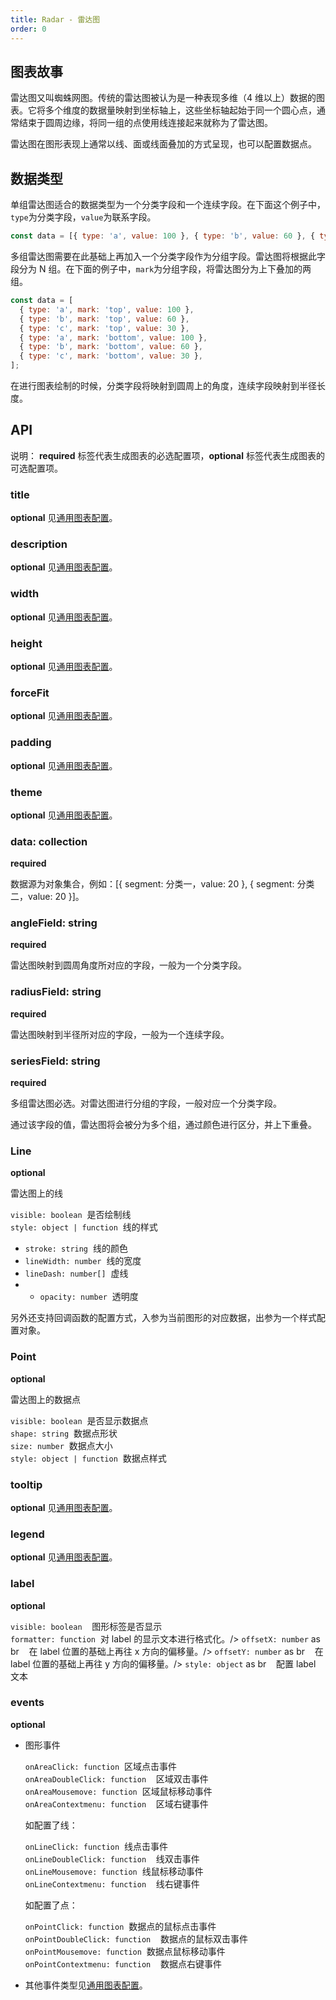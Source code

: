```yaml
---
title: Radar - 雷达图
order: 0
---
```


## 图表故事

雷达图又叫蜘蛛网图。传统的雷达图被认为是一种表现多维（4 维以上）数据的图表。它将多个维度的数据量映射到坐标轴上，这些坐标轴起始于同一个圆心点，通常结束于圆周边缘，将同一组的点使用线连接起来就称为了雷达图。

雷达图在图形表现上通常以线、面或线面叠加的方式呈现，也可以配置数据点。

## 数据类型

单组雷达图适合的数据类型为一个分类字段和一个连续字段。在下面这个例子中，`type`为分类字段，`value`为联系字段。

```js
const data = [{ type: 'a', value: 100 }, { type: 'b', value: 60 }, { type: 'c', value: 30 }];
```

多组雷达图需要在此基础上再加入一个分类字段作为分组字段。雷达图将根据此字段分为 N 组。在下面的例子中，`mark`为分组字段，将雷达图分为上下叠加的两组。

```js
const data = [
  { type: 'a', mark: 'top', value: 100 },
  { type: 'b', mark: 'top', value: 60 },
  { type: 'c', mark: 'top', value: 30 },
  { type: 'a', mark: 'bottom', value: 100 },
  { type: 'b', mark: 'bottom', value: 60 },
  { type: 'c', mark: 'bottom', value: 30 },
];
```

在进行图表绘制的时候，分类字段将映射到圆周上的角度，连续字段映射到半径长度。

## API

说明： **required** 标签代表生成图表的必选配置项，**optional** 标签代表生成图表的可选配置项。

### title

**optional** 见[通用图表配置](../generalConfig.zh-CN.md)。

### description

**optional** 见[通用图表配置](../generalConfig.zh-CN.md)。

### width

**optional** 见[通用图表配置](../generalConfig.zh-CN.md)。

### height

**optional** 见[通用图表配置](../generalConfig.zh-CN.md)。

### forceFit

**optional** 见[通用图表配置](../generalConfig.zh-CN.md)。

### padding

**optional** 见[通用图表配置](../generalConfig.zh-CN.md)。

### theme

**optional** 见[通用图表配置](../generalConfig.zh-CN.md)。

### data: collection

**required**

数据源为对象集合，例如：[{ segment: 分类一，value: 20 }, { segment: 分类二，value: 20 }]。

### angleField: string

**required**

雷达图映射到圆周角度所对应的字段，一般为一个分类字段。

### radiusField: string

**required**

雷达图映射到半径所对应的字段，一般为一个连续字段。

### seriesField: string

**required**

多组雷达图必选。对雷达图进行分组的字段，一般对应一个分类字段。

通过该字段的值，雷达图将会被分为多个组，通过颜色进行区分，并上下重叠。

### Line

**optional**

雷达图上的线

`visible: boolean`  是否绘制线<br />
`style: object | function`  线的样式<br />

- `stroke: string`  线的颜色<br />
- `lineWidth: number`  线的宽度<br />
- `lineDash: number[]`  虚线<br />
- - `opacity: number`  透明度

另外还支持回调函数的配置方式，入参为当前图形的对应数据，出参为一个样式配置对象。

### Point

**optional**

雷达图上的数据点

`visible: boolean`  是否显示数据点<br />
`shape: string`  数据点形状<br />
`size: number`  数据点大小<br />
`style: object | function`  数据点样式

### tooltip

**optional** 见[通用图表配置](../generalConfig.zh-CN.md)。

### legend

**optional** 见[通用图表配置](../generalConfig.zh-CN.md)。

### label

**optional**

`visible: boolean`    图形标签是否显示<br />
`formatter: function`  对 label 的显示文本进行格式化。/>
`offsetX: number` as br    在 label 位置的基础上再往 x 方向的偏移量。/>
`offsetY: number` as br    在 label 位置的基础上再往 y 方向的偏移量。/>
`style: object` as br    配置 label 文本

### events

**optional**

- 图形事件

  `onAreaClick: function`  区域点击事件<br />
  `onAreaDoubleClick: function`    区域双击事件<br />
  `onAreaMousemove: function`  区域鼠标移动事件<br />
  `onAreaContextmenu: function`    区域右键事件

  如配置了线：

  `onLineClick: function`  线点击事件<br />
  `onLineDoubleClick: function`    线双击事件<br />
  `onLineMousemove: function`  线鼠标移动事件<br />
  `onLineContextmenu: function`    线右键事件

  如配置了点：

  `onPointClick: function`  数据点的鼠标点击事件<br />
  `onPointDoubleClick: function`    数据点的鼠标双击事件<br />
  `onPointMousemove: function`  数据点鼠标移动事件<br />
  `onPointContextmenu: function`    数据点右键事件

- 其他事件类型见[通用图表配置](../generalConfig.zh-CN.md)。
